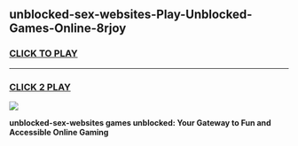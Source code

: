 
## unblocked-sex-websites-Play-Unblocked-Games-Online-8rjoy
<h3>
<a href="https://premium76.site?title=unblocked-sex-websites&ref=25A">CLICK TO PLAY</a></h3>
<hr>

<h3>
<a href="https://premium76.site?title=unblocked-sex-websites&ref=25A">CLICK 2 PLAY</a>
  
</h3>

<a href="https://premium76.site?title=unblocked-sex-websites&ref=25A"><img src="https://clearcache.store/games.png"></a>


**unblocked-sex-websites games unblocked: Your Gateway to Fun and Accessible Online Gaming**
